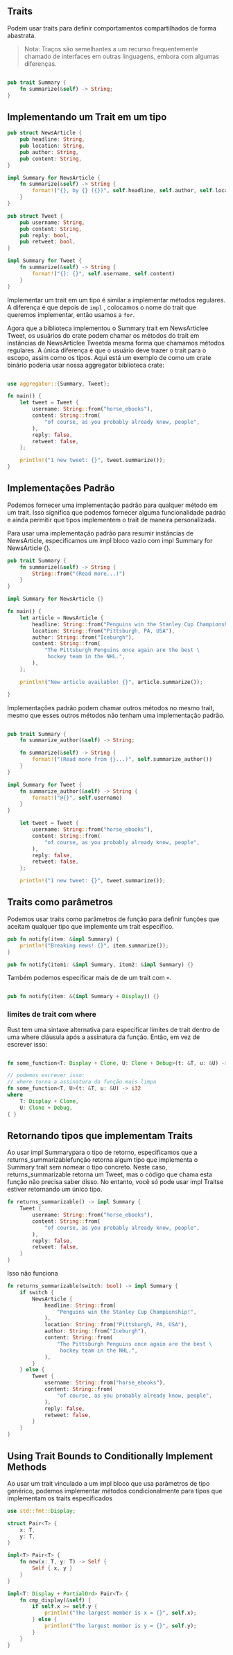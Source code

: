 ## Traits

Podem usar traits para definir comportamentos compartilhados de forma abastrata.

<!-- notas -->

> Nota: Traços são semelhantes a um recurso frequentemente chamado de interfaces em outras linguagens, embora com algumas diferenças.

```rust

pub trait Summary {
    fn summarize(&self) -> String;
}

```

## Implementando um Trait em um tipo

```rust
pub struct NewsArticle {
    pub headline: String,
    pub location: String,
    pub author: String,
    pub content: String,
}

impl Summary for NewsArticle {
    fn summarize(&self) -> String {
        format!("{}, by {} ({})", self.headline, self.author, self.location)
    }
}

pub struct Tweet {
    pub username: String,
    pub content: String,
    pub reply: bool,
    pub retweet: bool,
}

impl Summary for Tweet {
    fn summarize(&self) -> String {
        format!("{}: {}", self.username, self.content)
    }
}

```

Implementar um trait em um tipo é similar a implementar métodos regulares. A diferença é que depois de `impl` , colocamos o nome do trait que queremos implementar, então usamos a `for`.


Agora que a biblioteca implementou o Summary trait em NewsArticlee Tweet, os usuários do crate podem chamar os métodos do trait em instâncias de NewsArticlee Tweetda mesma forma que chamamos métodos regulares. A única diferença é que o usuário deve trazer o trait para o escopo, assim como os tipos. Aqui está um exemplo de como um crate binário poderia usar nossa aggregator biblioteca crate:

```rust

use aggregator::{Summary, Tweet};

fn main() {
    let tweet = Tweet {
        username: String::from("horse_ebooks"),
        content: String::from(
            "of course, as you probably already know, people",
        ),
        reply: false,
        retweet: false,
    };

    println!("1 new tweet: {}", tweet.summarize());
}

```


## Implementações Padrão

Podemos fornecer uma implementação padrão para qualquer método em um trait. Isso significa que podemos fornecer alguma funcionalidade padrão e ainda permitir que tipos implementem o trait de maneira personalizada.


Para usar uma implementação padrão para resumir instâncias de NewsArticle, especificamos um impl bloco vazio com impl Summary for NewsArticle {}.

```rust
pub trait Summary {
    fn summarize(&self) -> String {
        String::from("(Read more...)")
    }
}

impl Summary for NewsArticle {}

fn main() {
    let article = NewsArticle {
        headline: String::from("Penguins win the Stanley Cup Championship!"),
        location: String::from("Pittsburgh, PA, USA"),
        author: String::from("Iceburgh"),
        content: String::from(
            "The Pittsburgh Penguins once again are the best \
             hockey team in the NHL.",
        ),
    };

    println!("New article available! {}", article.summarize());

}
```

Implementações padrão podem chamar outros métodos no mesmo trait, mesmo que esses outros métodos não tenham uma implementação padrão.

```rust

pub trait Summary {
    fn summarize_author(&self) -> String;

    fn summarize(&self) -> String {
        format!("(Read more from {}...)", self.summarize_author())
    }
}

impl Summary for Tweet {
    fn summarize_author(&self) -> String {
        format!("@{}", self.username)
    }
}

    let tweet = Tweet {
        username: String::from("horse_ebooks"),
        content: String::from(
            "of course, as you probably already know, people",
        ),
        reply: false,
        retweet: false,
    };

    println!("1 new tweet: {}", tweet.summarize());


```


## Traits como parâmetros

Podemos usar traits como parâmetros de função para definir funções que aceitam qualquer tipo que implemente um trait específico.

```rust
pub fn notify(item: &impl Summary) {
    println!("Breaking news! {}", item.summarize());
}

pub fn notify(item1: &impl Summary, item2: &impl Summary) {}


```

Também podemos especificar mais de de um trait com `+`.

```rust

pub fn notify(item: &(impl Summary + Display)) {}

```

### limites de trait com where

Rust tem uma sintaxe alternativa para especificar limites de trait dentro de uma where cláusula após a assinatura da função. Então, em vez de escrever isso:

```rust

fn some_function<T: Display + Clone, U: Clone + Debug>(t: &T, u: &U) -> i32 {}

// podemos escrever isso:
// where torna a assinatura da função mais limpa
fn some_function<T, U>(t: &T, u: &U) -> i32
where
    T: Display + Clone,
    U: Clone + Debug,
{ }

```

## Retornando tipos que implementam Traits
Ao usar impl Summarypara o tipo de retorno, especificamos que a returns_summarizablefunção retorna algum tipo que implementa o Summary trait sem nomear o tipo concreto. Neste caso, returns_summarizable retorna um Tweet, mas o código que chama esta função não precisa saber disso. No entanto, você só pode usar impl Traitse estiver retornando um único tipo.
```rust
fn returns_summarizable() -> impl Summary {
    Tweet {
        username: String::from("horse_ebooks"),
        content: String::from(
            "of course, as you probably already know, people",
        ),
        reply: false,
        retweet: false,
    }
}

```


Isso não funciona

``` rust
fn returns_summarizable(switch: bool) -> impl Summary {
    if switch {
        NewsArticle {
            headline: String::from(
                "Penguins win the Stanley Cup Championship!",
            ),
            location: String::from("Pittsburgh, PA, USA"),
            author: String::from("Iceburgh"),
            content: String::from(
                "The Pittsburgh Penguins once again are the best \
                 hockey team in the NHL.",
            ),
        }
    } else {
        Tweet {
            username: String::from("horse_ebooks"),
            content: String::from(
                "of course, as you probably already know, people",
            ),
            reply: false,
            retweet: false,
        }
    }
}
```

## Using Trait Bounds to Conditionally Implement Methods

Ao usar um trait vinculado a um impl bloco que usa parâmetros de tipo genérico, podemos implementar métodos condicionalmente para tipos que implementam os traits especificados

```rust
use std::fmt::Display;

struct Pair<T> {
    x: T,
    y: T,
}

impl<T> Pair<T> {
    fn new(x: T, y: T) -> Self {
        Self { x, y }
    }
}

impl<T: Display + PartialOrd> Pair<T> {
    fn cmp_display(&self) {
        if self.x >= self.y {
            println!("The largest member is x = {}", self.x);
        } else {
            println!("The largest member is y = {}", self.y);
        }
    }
}

```

